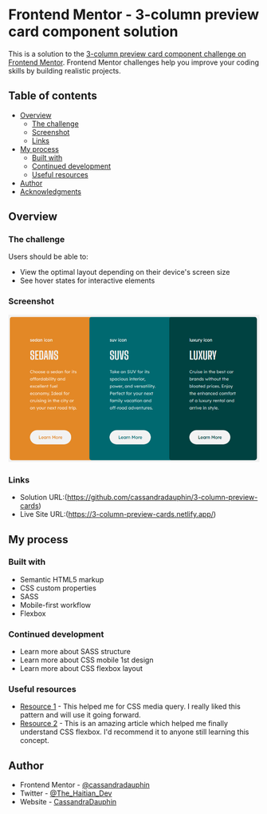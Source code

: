# Frontend Mentor - 3-column preview card component solution

This is a solution to the [3-column preview card component challenge on Frontend Mentor](https://www.frontendmentor.io/challenges/3column-preview-card-component-pH92eAR2-). Frontend Mentor challenges help you improve your coding skills by building realistic projects. 

## Table of contents

- [Overview](#overview)
  - [The challenge](#the-challenge)
  - [Screenshot](#screenshot)
  - [Links](#links)
- [My process](#my-process)
  - [Built with](#built-with)
  - [Continued development](#continued-development)
  - [Useful resources](#useful-resources)
- [Author](#author)
- [Acknowledgments](#acknowledgments)

## Overview

### The challenge

Users should be able to:

- View the optimal layout depending on their device's screen size
- See hover states for interactive elements

### Screenshot

![screenshot](./design/screenshot.png)

### Links

- Solution URL:(https://github.com/cassandradauphin/3-column-preview-cards)
- Live Site URL:(https://3-column-preview-cards.netlify.app/)

## My process

### Built with

- Semantic HTML5 markup
- CSS custom properties
- SASS
- Mobile-first workflow
- Flexbox

### Continued development
- Learn more about SASS structure
- Learn more about CSS mobile 1st design 
- Learn more about CSS flexbox layout

### Useful resources

- [Resource 1](https://www.w3schools.com/) - This helped me for CSS media query. I really liked this pattern and will use it going forward.
- [Resource 2](https://css-tricks.com/snippets/css/a-guide-to-flexbox/) - This is an amazing article which helped me finally understand CSS flexbox. I'd recommend it to anyone still learning this concept.

## Author

- Frontend Mentor - [@cassandradauphin](https://www.frontendmentor.io/profile/cassandradauphin)
- Twitter - [@The_Haitian_Dev](https://www.twitter.com/The_Haitian_Dev)
- Website - [CassandraDauphin](https://www.cassandradauphin.com/)

